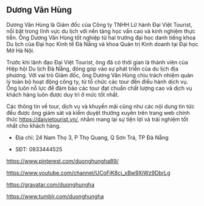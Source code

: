 ## Dương Văn Hùng

Dương Văn Hùng là Giám đốc của Công ty TNHH Lữ hành Đại Việt Tourist, nổi bật trong lĩnh vực du lịch với nền tảng học vấn cao và kinh nghiệm thực tiễn. Ông Dương Văn Hùng tốt nghiệp từ hai trường đại học danh tiếng khoa Du lịch của Đại học Kinh tế Đà Nẵng và khoa Quản trị Kinh doanh tại Đại học Mở Hà Nội.

Trước khi lãnh đạo Đại Việt Tourist, ông đã có thời gian là thành viên của Hiệp hội Du lịch Đà Nẵng, đóng góp vào sự phát triển của du lịch địa phương. Với vai trò Giám đốc, ông Dương Văn Hùng chịu trách nhiệm quản lý toàn bộ hoạt động công ty, từ tổ chức các tour đến điều hành dịch vụ. Ông luôn nỗ lực để đảm bảo các tour đạt chuẩn chất lượng cao và dịch vụ khách hàng luôn được duy trì ở mức tốt nhất.

Các thông tin về tour, dịch vụ và khuyến mãi cũng như các nội dung tin tức đều được ông giám sát và kiểm duyệt thường xuyên trên trang web chính thức https://daivietourist.vn/, nhằm mang lại sự tiện lợi và trải nghiệm tốt nhất cho khách hàng.

- Địa chỉ: 24 Nam Thọ 3, P Thọ Quang, Q Sơn Trà, TP Đà Nẵng

- SĐT: 0933444525

https://www.pinterest.com/duonghungha89/

https://www.youtube.com/channel/UCoFjK8cj_xBw9XiWz9DbrLg

https://gravatar.com/duonghungha

https://www.tumblr.com/duonghungha
